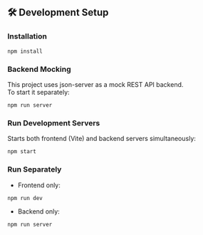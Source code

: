 ## 🛠️ Development Setup

### Installation
```
npm install
```
### Backend Mocking
This project uses json-server as a mock REST API backend.  
To start it separately:

```
npm run server
```
### Run Development Servers
Starts both frontend (Vite) and backend servers simultaneously:
```
npm start
```
### Run Separately
- Frontend only:
```
npm run dev
```
- Backend only:
```
npm run server
```
